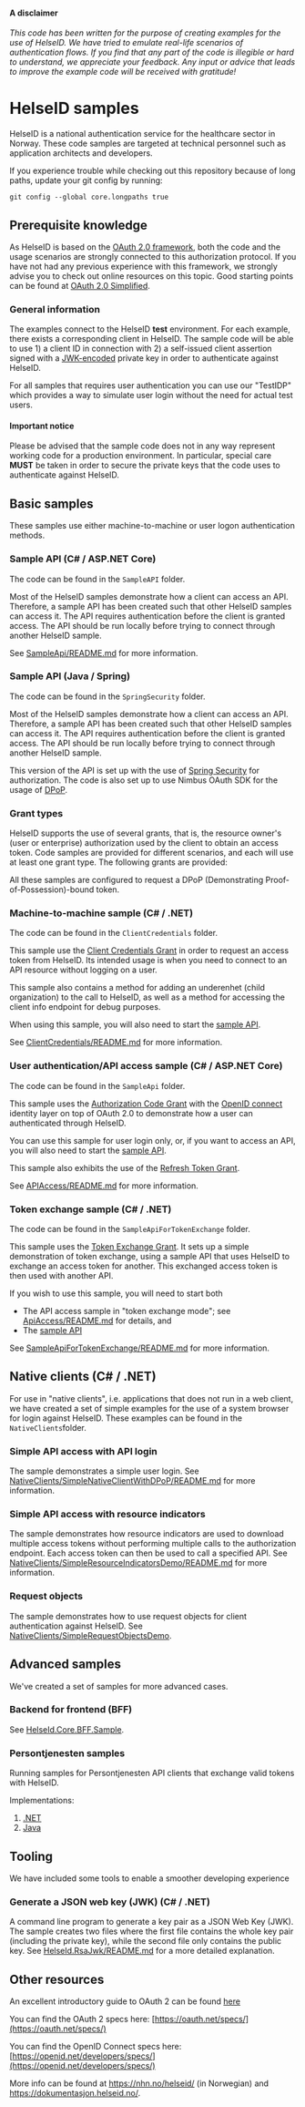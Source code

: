 #### A disclaimer

*This code has been written for the purpose of creating examples for the use of HelseID. We have tried to emulate real-life scenarios of authentication flows. If you find that any part of the code is illegible or hard to understand, we appreciate your feedback. Any input or advice that leads to improve the example code will be received with gratitude!*

# HelseID samples

HelseID is a national authentication service for the healthcare sector in Norway. 
These code samples are targeted at technical personnel such as application architects and developers.  

If you experience trouble while checking out this repository because of long paths, update your git config by running:  

`git config --global core.longpaths true`

## Prerequisite knowledge
As HelseID is based on the [OAuth 2.0 framework](https://oauth.net/2/), both the code and the usage scenarios are strongly connected to this authorization protocol. If you have not had any previous experience with this framework, we strongly advise you to check out online resources on this topic. Good starting points can be found at [OAuth 2.0 Simplified](https://www.oauth.com/).

### General information
The examples connect to the HelseID **test** environment. For each example, there exists a corresponding client in HelseID. The sample code will be able to use 1) a client ID in connection with 2) a self-issued client assertion signed with a [JWK-encoded](https://www.rfc-editor.org/rfc/rfc7517) private key in order to authenticate against HelseID.

For all samples that requires user authentication you can use our "TestIDP" which provides a way to simulate user login without the need for actual test users.

#### Important notice

Please be advised that the sample code does not in any way represent working code for a production environment. In particular, special care **MUST** be taken in order to secure the private keys that the code uses to authenticate against HelseID.

## Basic samples

These samples use either machine-to-machine or user logon authentication methods.

### Sample API (C# / ASP.NET Core)

The code can be found in the `SampleAPI` folder.

Most of the HelseID samples demonstrate how a client can access an API. Therefore, a sample API has been created such that other HelseID samples can access it. The API requires authentication before the client is granted access. The API should be run locally before trying to connect through another HelseID sample.

See [SampleApi/README.md](SampleApi/README.md) for more information.

### Sample API (Java / Spring)

The code can be found in the `SpringSecurity` folder.

Most of the HelseID samples demonstrate how a client can access an API. Therefore, a sample API has been created such that other HelseID samples can access it. The API requires authentication before the client is granted access. The API should be run locally before trying to connect through another HelseID sample.

This version of the API is set up with the use of [Spring Security](https://docs.spring.io/spring-security/reference/index.html) for authorization. The code is also set up to use Nimbus OAuth SDK for the usage of [DPoP](https://connect2id.com/products/nimbus-oauth-openid-connect-sdk/examples/oauth/dpop).

### Grant types

HelseID supports the use of several grants, that is, the resource owner's (user or enterprise) authorization used by the client to obtain an access token. Code samples are provided for different scenarios, and each will use at least one grant type. The following grants are provided:

All these samples are configured to request a DPoP (Demonstrating Proof-of-Possession)-bound token.

### Machine-to-machine sample (C# / .NET)

The code can be found in the `ClientCredentials` folder.

This sample use the [Client Credentials Grant](https://www.rfc-editor.org/rfc/rfc6749#section-4.4) in order to request an access token from HelseID. Its intended usage is when you need to connect to an API resource without logging on a user.

This sample also contains a method for adding an underenhet (child organization) to the call to HelseID, as well as a method for accessing the client info endpoint for debug purposes.

When using this sample, you will also need to start the [sample API](./SampleApi/README.md).

See [ClientCredentials/README.md](ClientCredentials/README.md) for more information.

### User authentication/API access sample (C# / ASP.NET Core)

The code can be found in the `SampleApi` folder.

This sample uses the [Authorization Code Grant](https://www.rfc-editor.org/rfc/rfc6749#section-4.1) with the [OpenID connect](https://openid.net/connect/) identity layer on top of OAuth 2.0 
to demonstrate how a user can authenticated through HelseID. 

You can use this sample for user login only, or, if you want to access an API, you will also need to start the [sample API](./SampleApi/README.md).

This sample also exhibits the use of the [Refresh Token Grant](https://www.rfc-editor.org/rfc/rfc6749#section-1.5).


See [APIAccess/README.md](ApiAccess/README.md) for more information.

### Token exchange sample (C# / .NET)

The code can be found in the `SampleApiForTokenExchange` folder.

This sample uses the [Token Exchange Grant](https://www.rfc-editor.org/rfc/rfc8693). It sets up a simple demonstration of token exchange, using a sample API that uses HelseID to exchange an access token for another. This exchanged access token is then used with another API.

If you wish to use this sample, you will need to start both
* The API access sample in "token exchange mode"; see [ApiAccess/README.md](./ApiAccess/README.md) for details, and
* The [sample API](./SampleApi/README.md)

 See [SampleApiForTokenExchange/README.md](./SampleApiForTokenExchange/README.md) for more information.

## Native clients (C# / .NET)

For use in "native clients", i.e. applications that does not run in a web client, we have created a set of simple examples for the use of a system browser for login against HelseID. These examples can be found in the `NativeClients`folder.

### <a name="SimpleNativeClientWithDPoP"></a> Simple API access with API login

The sample demonstrates a simple user login. See [NativeClients/SimpleNativeClientWithDPoP/README.md](NativeClients/SimpleNativeClientWithUserLoginAndApiCall/README.md) for more information.

### <a name="APIAccessResourceIndicators"></a> Simple API access with resource indicators

The sample demonstrates how resource indicators are used to download multiple access tokens without performing multiple calls to the authorization endpoint. Each access token can then be used to call a specified API. See [NativeClients/SimpleResourceIndicatorsDemo/README.md](NativeClients/SimpleResourceIndicatorsDemo/README.md) for more information.

### <a name="RequestObjects"></a> Request objects

The sample demonstrates how to use request objects for client authentication against HelseID. See [NativeClients/SimpleRequestObjectsDemo](NativeClients/SimpleRequestObjectsDemo/README.md).

## Advanced samples

We've created a set of samples for more advanced cases.

### <a name="BFF"></a> Backend for frontend (BFF)

See [HelseId.Core.BFF.Sample](https://github.com/NorskHelsenett/HelseID.Samples/tree/master/HelseId.Core.BFF.Sample).

### <a name="PersontjenestenSamples"></a> Persontjenesten samples

Running samples for Persontjenesten API clients that exchange valid tokens with HelseID.

Implementations:
1. [.NET](Persontjenesten.Samples/.NET/PersontjenestenDotNetDemo/README.md)
2. [Java](Persontjenesten.Samples/Java/README.md)


## <a name="Tooling"></a> Tooling

We have included some tools to enable a smoother developing experience


### <a name="RsaJwk"></a> Generate a JSON web key (JWK) (C# / .NET)

A command line program to generate a key pair as a JSON Web Key (JWK). The sample creates two files where the first file contains the whole key pair (including the private key), while the second file only contains the public key. See [HelseId.RsaJwk/README.md](HelseId.RsaJwk/README.md) for a more detailed explanation.

## Other resources

An excellent introductory guide to OAuth 2 can be found [here](https://www.oauth.com/)

You can find the OAuth 2 specs here: [https://oauth.net/specs/](https://oauth.net/specs/)

You can find the OpenID Connect specs here: [https://openid.net/developers/specs/](https://openid.net/developers/specs/)

More info can be found at https://nhn.no/helseid/ (in Norwegian) and https://dokumentasjon.helseid.no/.
